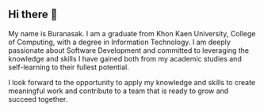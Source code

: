 ## Hi there 👋 
My name is Buranasak. I am a graduate from Khon Kaen University, College of Computing, with a degree in Information Technology. I am deeply passionate about Software Development and committed to leveraging the knowledge and skills I have gained both from my academic studies and self-learning to their fullest potential.

I look forward to the opportunity to apply my knowledge and skills to create meaningful work and contribute to a team that is ready to grow and succeed together.
 



<!--
**buranasakS/buranasakS** is a ✨ _special_ ✨ repository because its `README.md` (this file) appears on your GitHub profile.

Here are some ideas to get you started:

- 🔭 I’m currently working on ...
- 🌱 I’m currently learning ...
- 👯 I’m looking to collaborate on ...
- 🤔 I’m looking for help with ...
- 💬 Ask me about ...
- 📫 How to reach me: ...
- 😄 Pronouns: ...
- ⚡ Fun fact: ...
-->
